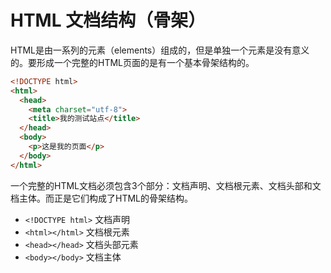 # HTML 文档结构（骨架）

HTML是由一系列的元素（elements）组成的，但是单独一个元素是没有意义的。要形成一个完整的HTML页面的是有一个基本骨架结构的。

```html
<!DOCTYPE html>
<html>
  <head>
    <meta charset="utf-8">
    <title>我的测试站点</title>
  </head>
  <body>
    <p>这是我的页面</p>
  </body>
</html>
```
一个完整的HTML文档必须包含3个部分：文档声明、文档根元素、文档头部和文档主体。而正是它们构成了HTML的骨架结构。

- `<!DOCTYPE html>` 文档声明
- `<html></html>` 文档根元素
- `<head></head>` 文档头部元素
- `<body></body>` 文档主体
